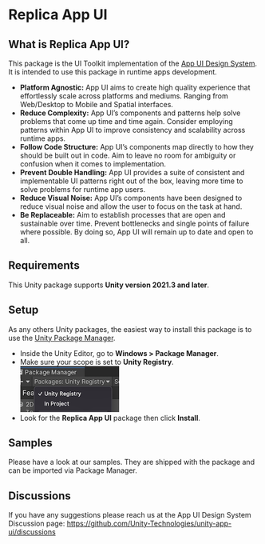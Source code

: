 # Replica App UI

## What is Replica App UI?

This package is the UI Toolkit implementation of the [App UI Design System](https://silver-spork-892c29ad.pages.github.io/).
It is intended to use this package in runtime apps development.

* **Platform Agnostic:** App UI aims to create high quality experience that effortlessly scale across platforms and mediums. Ranging from Web/Desktop to Mobile and Spatial interfaces.
* **Reduce Complexity:** App UI’s components and patterns help solve problems that come up time and time again. Consider employing patterns within App UI to improve consistency and scalability across runtime apps.
* **Follow Code Structure:** App UI’s components map directly to how they should be built out in code. Aim to leave no room for ambiguity or confusion when it comes to implementation.
* **Prevent Double Handling:** App UI provides a suite of consistent and implementable UI patterns right out of the box, leaving more time to solve problems for runtime app users.
* **Reduce Visual Noise:** App UI’s components have been designed to reduce visual noise and allow the user to focus on the task at hand.
* **Be Replaceable:** Aim to establish processes that are open and sustainable over time. Prevent bottlenecks and single points of failure where possible. By doing so, App UI will remain up to date and open to all.

## Requirements

This Unity package supports **Unity version 2021.3 and later**.

## Setup

As any others Unity packages, the easiest way to install this package is to use the [Unity Package Manager](https://docs.unity3d.com/Manual/upm-ui.html).

- Inside the Unity Editor, go to **Windows > Package Manager**.
- Make sure your scope is set to **Unity Registry**.<br/>
  ![unity-registry-scope](Documentation~/images/unity-registry-scope.png)
- Look for the **Replica App UI** package then click **Install**.

## Samples

Please have a look at our samples. They are shipped with the package and can be imported via Package Manager.

## Discussions

If you have any suggestions please reach us at the App UI Design System Discussion page:
https://github.com/Unity-Technologies/unity-app-ui/discussions
